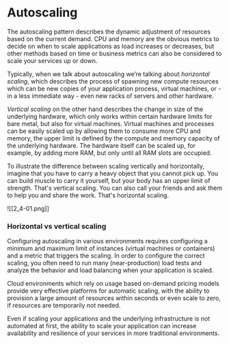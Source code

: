 # Autoscaling

The autoscaling pattern describes the dynamic adjustment of resources based on the current demand. CPU and memory are the obvious metrics to decide on when to scale applications as load increases or decreases, but other methods based on time or business metrics can also be considered to scale your services up or down.

Typically, when we talk about autoscaling we’re talking about _horizontal scaling_, which describes the process of spawning new compute resources which can be new copies of your application process, virtual machines, or - in a less immediate way - even new racks of servers and other hardware.

_Vertical scaling_ on the other hand describes the change in size of the underlying hardware, which only works within certain hardware limits for bare metal, but also for virtual machines. Virtual machines and processes can be easily scaled up by allowing them to consume more CPU and memory, the upper limit is defined by the compute and memory capacity of the underlying hardware. The hardware itself can be scaled up, for example, by adding more RAM, but only until all RAM slots are occupied.

To illustrate the difference between scaling vertically and horizontally, imagine that you have to carry a heavy object that you cannot pick up. You can build muscle to carry it yourself, but your body has an upper limit of strength. That's vertical scaling. You can also call your friends and ask them to help you and share the work. That's horizontal scaling.

![[2_4-01.png]]

### Horizontal vs vertical scaling

Configuring autoscaling in various environments requires configuring a minimum and maximum limit of instances (virtual machines or containers) and a metric that triggers the scaling. In order to configure the correct scaling, you often need to run many (near-production) load tests and analyze the behavior and load balancing when your application is scaled.

Cloud environments which rely on usage based on-demand pricing models provide very effective platforms for automatic scaling, with the ability to provision a large amount of resources within seconds or even scale to zero, if resources are temporarily not needed.

Even if scaling your applications and the underlying infrastructure is not automated at first, the ability to scale your application can increase availability and resilience of your services in more traditional environments.